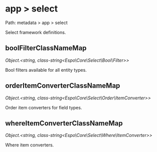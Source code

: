 # app > select

Path: metadata > app > select

Select framework definitions.

## boolFilterClassNameMap

*Object.<string, class-string<Espo\Core\Select\Bool\Filter\>\>*

Bool filters available for all entity types.

## orderItemConverterClassNameMap

*Object.<string, class-string<Espo\Core\Select\Order\ItemConverter\>\>*

Order item converters for field types.

## whereItemConverterClassNameMap

*Object.<string, class-string<Espo\Core\Select\Where\ItemConverter\>\>*

Where item converters.
